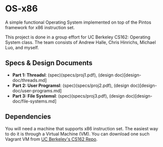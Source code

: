 # OS-x86

A simple functional Operating System implemented on top of the Pintos framework for x86 instruction set.

This project is done in a group effort for UC Berkeley CS162: Operating System class. The team consists of Andrew Halle, Chris Hinrichs, Michael Luo, and myself.

## Specs & Design Documents

* **Part 1: ThreadsI**: (spec)(specs/proj1.pdf), (design doc)[design-doc/threads.md]
* **Part 2: User ProgramsI**: (spec)(specs/proj2.pdf), (design doc)[design-doc/user-programs.md]
* **Part 3: File SystemsI**: (spec)(specs/proj3.pdf), (design doc)[design-doc/file-systems.md]


## Dependencies
You will need a machine that supports x86 instruction set. The easiest way to do it is through a Virtual Machine (VM). You can download one such Vagrant VM from [UC Berkeley's CS162 Repo](https://github.com/Berkeley-CS162/vagrant/).
